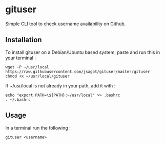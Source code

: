 # gituser
Simple CLI tool to check username availability on Github.

## Installation

To install gituser on a Debian/Ubuntu based system, paste and run this in your terminal :

```
wget -P ~/usr/local https://raw.githubusercontent.com/jsagot/gituser/master/gituser
chmod +x ~/usr/local/gituser
```

If ~/usr/local is not already in your path, add it with : 

```
echo "export PATH=\${PATH}:~/usr/local" >> .bashrc
. ~/.bashrc
```

## Usage

In a terminal run the following :

```
gituser <username>
```
